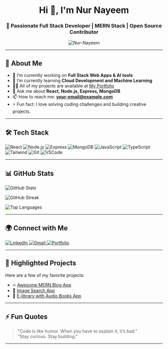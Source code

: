 <h1 align="center">Hi 👋, I'm Nur Nayeem</h1>
<h3 align="center">🚀 Passionate Full Stack Developer | MERN Stack | Open Source Contributor</h3>

<p align="center">
  <img src="https://komarev.com/ghpvc/?username=Nur-Nayeem&label=Profile%20views&color=0e75b6&style=flat" alt="Nur-Nayeem" />
</p>

---

## 💫 About Me

- 🔭 I’m currently working on **Full Stack Web Apps & AI tools**
- 🌱 I’m currently learning **Cloud Development and Machine Learning**
- 👨‍💻 All of my projects are available at [My Portfolio](https://nur-nayeem.github.io/My-Portfolio/)
- 💬 Ask me about **React, Node.js, Express, MongoDB**
- 📫 How to reach me: **your-email@example.com**
- ⚡ Fun fact: I love solving coding challenges and building creative projects.

---

## 🛠️ Tech Stack

<p align="left">
  <img src="https://img.shields.io/badge/-React-61DAFB?logo=react&logoColor=white&style=flat" alt="React" />
  <img src="https://img.shields.io/badge/-Node.js-339933?logo=nodedotjs&logoColor=white&style=flat" alt="Node.js" />
  <img src="https://img.shields.io/badge/-Express-000000?logo=express&logoColor=white&style=flat" alt="Express" />
  <img src="https://img.shields.io/badge/-MongoDB-47A248?logo=mongodb&logoColor=white&style=flat" alt="MongoDB" />
  <img src="https://img.shields.io/badge/-JavaScript-F7DF1E?logo=javascript&logoColor=black&style=flat" alt="JavaScript" />
  <img src="https://img.shields.io/badge/-TypeScript-3178C6?logo=typescript&logoColor=white&style=flat" alt="TypeScript" />
  <img src="https://img.shields.io/badge/-Tailwind_CSS-38B2AC?logo=tailwind-css&logoColor=white&style=flat" alt="Tailwind" />
  <img src="https://img.shields.io/badge/-Git-F05032?logo=git&logoColor=white&style=flat" alt="Git" />
  <img src="https://img.shields.io/badge/-VSCode-007ACC?logo=visual-studio-code&logoColor=white&style=flat" alt="VSCode" />
</p>

---

## 📊 GitHub Stats

<p align="left">
  <img src="https://github-readme-stats.vercel.app/api?username=Nur-Nayeem&show_icons=true&theme=radical" alt="GitHub Stats" />
</p>

<p align="left">
  <img src="https://github-readme-streak-stats.herokuapp.com/?user=Nur-Nayeem&theme=radical" alt="GitHub Streak" />
</p>

<p align="left">
  <img src="https://github-readme-stats.vercel.app/api/top-langs/?username=Nur-Nayeem&layout=compact&theme=radical" alt="Top Languages" />
</p>

---

## 🌍 Connect with Me

<p align="left">
  <a href="https://www.linkedin.com/in/nur-mohammad-nayeem-803091352/" target="_blank">
    <img src="https://img.shields.io/badge/-LinkedIn-0A66C2?logo=linkedin&logoColor=white&style=flat" alt="LinkedIn" />
  </a>
  <a href="mailto:nurnayem768@gmail.com" target="_blank">
    <img src="https://img.shields.io/badge/-Gmail-D14836?logo=gmail&logoColor=white&style=flat" alt="Gmail" />
  </a>
  <a href="https://nur-nayeem.github.io/My-Portfolio/" target="_blank">
    <img src="https://img.shields.io/badge/-Portfolio-000000?logo=firefox&logoColor=white&style=flat" alt="Portfolio" />
  </a>
</p>

---

## 🚀 Highlighted Projects

Here are a few of my favorite projects:

- 🔥 [Awesome MERN Blog App](https://github.com/Nur-Nayeem/MERN-BLOGGING-WEB-APP)
- 🔎 [Image Search App](https://github.com/Nur-Nayeem/Image-Search-API-App)
- 📱 [E-library with Audio Books App](https://github.com/Nur-Nayeem/E_library_with_Audio_Books)

---

## ⚡ Fun Quotes

> "Code is like humor. When you have to explain it, it’s bad."  
> "Stay curious. Stay building."  

---


